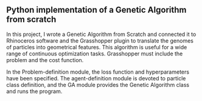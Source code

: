 ## Python implementation of a Genetic Algorithm from scratch
In this project, I wrote a Genetic Algorithm from Scratch and connected it to Rhinoceros software and the Grasshopper plugin to translate the genomes of particles into geometrical features. This algorithm is useful for a wide range of continuous optimization tasks. Grasshopper must include the problem and the cost function.

In the Problem-definition module, the loss function and hyperparameters have been specified. The agent-definition module is devoted to particle class definition, and the GA module provides the Genetic Algorithm class and runs the program.
